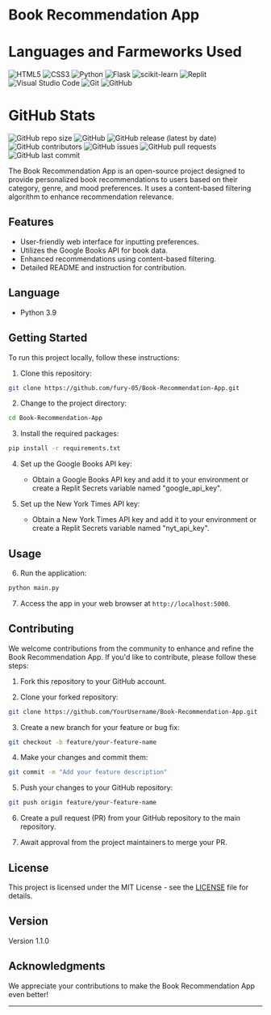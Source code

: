 # Book Recommendation App

# Languages and Farmeworks Used

![HTML5](https://img.shields.io/badge/html5-%23E34F26.svg?style=for-the-badge&logo=html5&logoColor=white)
![CSS3](https://img.shields.io/badge/css3-%231572B6.svg?style=for-the-badge&logo=css3&logoColor=white)
![Python](https://img.shields.io/badge/python-3670A0?style=for-the-badge&logo=python&logoColor=ffdd54)
![Flask](https://img.shields.io/badge/flask-%23000.svg?style=for-the-badge&logo=flask&logoColor=white)
![scikit-learn](https://img.shields.io/badge/scikit--learn-%23F7931E.svg?style=for-the-badge&logo=scikit-learn&logoColor=white)
![Replit](https://img.shields.io/badge/Replit-DD1200?style=for-the-badge&logo=Replit&logoColor=white)
![Visual Studio Code](https://img.shields.io/badge/Visual%20Studio%20Code-0078d7.svg?style=for-the-badge&logo=visual-studio-code&logoColor=white)
![Git](https://img.shields.io/badge/git-%23F05033.svg?style=for-the-badge&logo=git&logoColor=white)
![GitHub](https://img.shields.io/badge/github-%23121011.svg?style=for-the-badge&logo=github&logoColor=white)

# GitHub Stats

![GitHub repo size](https://img.shields.io/github/repo-size/fury-05/BookRecomendApp?style=for-the-badge)
![GitHub](https://img.shields.io/github/license/fury-05/BookRecomendApp?style=for-the-badge)
![GitHub release (latest by date)](https://img.shields.io/github/v/release/fury-05/BookRecomendApp?style=for-the-badge)
![GitHub contributors](https://img.shields.io/github/contributors/fury-05/BookRecomendApp?style=for-the-badge)
![GitHub issues](https://img.shields.io/github/issues/fury-05/BookRecomendApp?style=for-the-badge)
![GitHub pull requests](https://img.shields.io/github/issues-pr/fury-05/BookRecomendApp?style=for-the-badge)
![GitHub last commit](https://img.shields.io/github/last-commit/fury-05/BookRecomendApp?style=for-the-badge)

The Book Recommendation App is an open-source project designed to provide personalized book recommendations to users based on their category, genre, and mood preferences. It uses a content-based filtering algorithm to enhance recommendation relevance.

## Features

- User-friendly web interface for inputting preferences.
- Utilizes the Google Books API for book data.
- Enhanced recommendations using content-based filtering.
- Detailed README and instruction for contribution.

## Language

- Python 3.9

## Getting Started

To run this project locally, follow these instructions:

1. Clone this repository:

```bash
git clone https://github.com/fury-05/Book-Recommendation-App.git
```

2. Change to the project directory:

```bash
cd Book-Recommendation-App
```

3. Install the required packages:

```bash
pip install -r requirements.txt
```

4. Set up the Google Books API key:
   - Obtain a Google Books API key and add it to your environment or create a Replit Secrets variable named "google_api_key".

5. Set up the New York Times API key:
   - Obtain a New York Times API key and add it to your environment or create a Replit Secrets variable named "nyt_api_key".

## Usage

6. Run the application:

```bash
python main.py
```

7. Access the app in your web browser at `http://localhost:5000`.

## Contributing

We welcome contributions from the community to enhance and refine the Book Recommendation App. If you'd like to contribute, please follow these steps:

1. Fork this repository to your GitHub account.

2. Clone your forked repository:

```bash
git clone https://github.com/YourUsername/Book-Recommendation-App.git
```

3. Create a new branch for your feature or bug fix:

```bash
git checkout -b feature/your-feature-name
```

4. Make your changes and commit them:

```bash
git commit -m "Add your feature description"
```

5. Push your changes to your GitHub repository:

```bash
git push origin feature/your-feature-name
```

6. Create a pull request (PR) from your GitHub repository to the main repository.

7. Await approval from the project maintainers to merge your PR.

## License

This project is licensed under the MIT License - see the [LICENSE](LICENSE) file for details.

## Version

Version 1.1.0

## Acknowledgments

We appreciate your contributions to make the Book Recommendation App even better!

---

